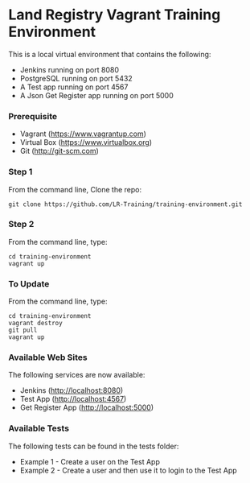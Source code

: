 Land Registry Vagrant Training Environment
=======================

This is a local virtual environment that contains the following:

* Jenkins running on port 8080
* PostgreSQL running on port 5432
* A Test app running on port 4567
* A Json Get Register app running on port 5000

### Prerequisite

* Vagrant (https://www.vagrantup.com)
* Virtual Box (https://www.virtualbox.org)
* Git (http://git-scm.com)

### Step 1

From the command line, Clone the repo:

```
git clone https://github.com/LR-Training/training-environment.git
```

### Step 2

From the command line, type:

```
cd training-environment
vagrant up
```

### To Update

From the command line, type:

```
cd training-environment
vagrant destroy
git pull
vagrant up
```

### Available Web Sites

The following services are now available:
* Jenkins ([http://localhost:8080](http://localhost:8080))
* Test App ([http://localhost:4567](http://localhost:4567))
* Get Register App ([http://localhost:5000](http://localhost:5000))

### Available Tests

The following tests can be found in the tests folder:

* Example 1 - Create a user on the Test App
* Example 2 - Create a user and then use it to login to the Test App
